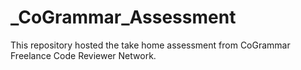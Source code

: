 # _CoGrammar_Assessment
This repository hosted the take home assessment from CoGrammar Freelance Code Reviewer Network.
